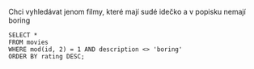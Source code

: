 Chci vyhledávat jenom filmy, které mají sudé idečko a v popisku nemají boring

    SELECT *
    FROM movies
    WHERE mod(id, 2) = 1 AND description <> 'boring'
    ORDER BY rating DESC;
